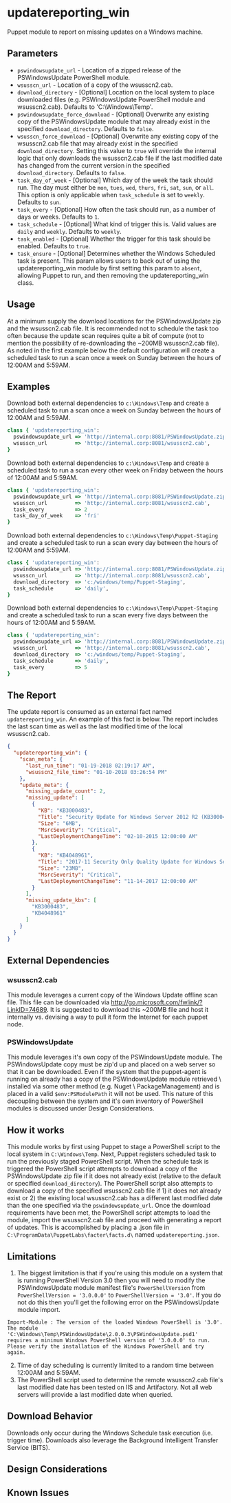 
# updatereporting_win

Puppet module to report on missing updates on a Windows machine.

## Parameters

 * ```pswindowsupdate_url``` - Location of a zipped release of the PSWindowsUpdate PowerShell module.
 * ```wsusscn_url``` - Location of a copy of the wsusscn2.cab.
 * ```download_directory``` - [Optional] Location on the local system to place downloaded files (e.g. PSWindowsUpdate PowerShell module and wsusscn2.cab). Defaults to 'C:\Windows\Temp'.
 * ```pswindowsupdate_force_download``` - [Optional] Overwrite any existing copy of the PSWindowsUpdate module that may already exist in the specified `download_directory`. Defaults to `false`.
 * ```wsusscn_force_download``` - [Optional] Overwrite any existing copy of the wsusscn2.cab file that may already exist in the specified `download_directory`. Setting this value to `true` will override the internal logic that only downloads the wsusscn2.cab file if the last modified date has changed from the current version in the specified `download_directory`. Defaults to `false`.
 * ```task_day_of_week``` - [Optional] Which day of the week the task should run. The day must either  be `mon`, `tues`, `wed`, `thurs`, `fri`, `sat`, `sun`, or `all`. This option is only applicable when `task_schedule` is set to `weekly`. Defaults to `sun`.
 * ```task_every``` - [Optional] How often the task should run, as a number of days or weeks. Defaults to `1`.
 * ```task_schedule``` - [Optional] What kind of trigger this is. Valid values are `daily` and `weekly`. Defaults to `weekly`.
 * ```task_enabled``` - [Optional] Whether the trigger for this task should be enabled. Defaults to `true`.
 * ```task_ensure``` - [Optional] Determines whether the Windows Scheduled task is present. This param allows users to back out of using the updatereporting_win module by first setting this param to `absent`, allowing Puppet to run, and then removing the updatereporting_win class.

## Usage

At a minimum supply the download locations for the PSWindowsUpdate zip and the wsusscn2.cab file. It is recommended not to schedule the task too often because the update scan requires quite a bit of compute (not to mention the possibility of re-downloading the ~200MB wsusscn2.cab file). As noted in the first example below the default configuration will create a scheduled task to run a scan once a week on Sunday between the hours of 12:00AM and 5:59AM.

## Examples

Download both external dependencies to `c:\Windows\Temp` and create a scheduled task to run a scan once a week on Sunday between the hours of 12:00AM and 5:59AM.
```ruby
class { 'updatereporting_win':
  pswindowsupdate_url => 'http://internal.corp:8081/PSWindowsUpdate.zip',
  wsusscn_url         => 'http://internal.corp:8081/wsusscn2.cab',
}
```

Download both external dependencies to `c:\Windows\Temp` and create a scheduled task to run a scan every other week on Friday between the hours of 12:00AM and 5:59AM.
```ruby
class { 'updatereporting_win':
  pswindowsupdate_url => 'http://internal.corp:8081/PSWindowsUpdate.zip',
  wsusscn_url         => 'http://internal.corp:8081/wsusscn2.cab',
  task_every          => 2
  task_day_of_week    => 'fri'
}
```

Download both external dependencies to `c:\Windows\Temp\Puppet-Staging` and create a scheduled task to run a scan every day between the hours of 12:00AM and 5:59AM.
```ruby
class { 'updatereporting_win':
  pswindowsupdate_url => 'http://internal.corp:8081/PSWindowsUpdate.zip',
  wsusscn_url         => 'http://internal.corp:8081/wsusscn2.cab',
  download_directory  => 'c:/windows/temp/Puppet-Staging',
  task_schedule       => 'daily',
}
```

Download both external dependencies to `c:\Windows\Temp\Puppet-Staging` and create a scheduled task to run a scan every five days between the hours of 12:00AM and 5:59AM.
```ruby
class { 'updatereporting_win':
  pswindowsupdate_url => 'http://internal.corp:8081/PSWindowsUpdate.zip',
  wsusscn_url         => 'http://internal.corp:8081/wsusscn2.cab',
  download_directory  => 'c:/windows/temp/Puppet-Staging',
  task_schedule       => 'daily',
  task_every          => 5
}
```

## The Report

The update report is consumed as an external fact named `updatereporting_win`. An example of this fact is below. The report includes the last scan time  as well as the last modified time of the local wsusscn2.cab.

```json
{
  "updatereporting_win": {
    "scan_meta": {
      "last_run_time": "01-19-2018 02:19:17 AM",
      "wsusscn2_file_time": "01-10-2018 03:26:54 PM"
    },
    "update_meta": {
      "missing_update_count": 2,
      "missing_update": [
        {
          "KB": "KB3000483",
          "Title": "Security Update for Windows Server 2012 R2 (KB3000483)",
          "Size": "6MB",
          "MsrcSeverity": "Critical",
          "LastDeploymentChangeTime": "02-10-2015 12:00:00 AM"
        },
        {
          "KB": "KB4048961",
          "Title": "2017-11 Security Only Quality Update for Windows Server 2012 R2 for x64-based Systems (KB4048961)",
          "Size": "23MB",
          "MsrcSeverity": "Critical",
          "LastDeploymentChangeTime": "11-14-2017 12:00:00 AM"
        }
      ],
      "missing_update_kbs": [
        "KB3000483",
        "KB4048961"
      ]
    }
  }
}
```

## External Dependencies

### wsusscn2.cab

This module leverages a current copy of the Windows Update offline scan file. This file can be downloaded via http://go.microsoft.com/fwlink/?LinkID=74689. It is suggested to download this ~200MB file and host it internally vs. devising a way to pull it form the Internet for each puppet node.

### PSWindowsUpdate

This module leverages it's own copy of the PSWindowsUpdate module. The PSWindowsUpdate copy must be zip'd up and placed on a web server so that it can be downloaded. Even if the system that the puppet-agent is running on already has a copy of the PSWindowsUpdate module retrieved \ installed via some other method (e.g. Nuget \ PackageManagement) and is placed in a valid `$env:PSModulePath` it will not be used. This nature of this decoupling between the system and it's own inventory of PowerShell modules is discussed under Design Considerations.

## How it works

This module works by first using Puppet to stage a PowerShell script to the local system in `C:\Windows\Temp`. Next, Puppet registers scheduled task to run the previously staged PowerShell script. When the schedule task is triggered the PowerShell script attempts to download a copy of the PSWindowsUpdate zip file if it does not already exist (relative to the default or specified `download_directory`). The PowerShell script also attempts to download a copy of the specified wsusscn2.cab file if 1) it does not already exist or 2) the existing local wsusscn2.cab has a different last modified date than the one specified via the `pswindowsupdate_url`. Once the download requirements have been met, the PowerShell script attempts to load the module, import the wsusscn2.cab file and proceed with generating a report of updates. This is accomplished by placing a .json file in `C:\ProgramData\PuppetLabs\facter\facts.d\` named `updatereporting.json`.

## Limitations

1. The biggest limitation is that if you're using this module on a system that is running PowerShell Version 3.0 then you will need to modify the PSWindowsUpdate module manifest file's `PowerShellVersion` from `PowerShellVersion = '3.0.0.0'` to `PowerShellVersion = '3.0'`. If you do not do this then you'll get the following error on the PSWindowsUpdate module import.

```plaintext
Import-Module : The version of the loaded Windows PowerShell is '3.0'. The module 'C:\Windows\Temp\PSWindowsUpdate\2.0.0.3\PSWindowsUpdate.psd1' requires a minimum Windows PowerShell version of '3.0.0.0' to run. Please verify the installation of the Windows PowerShell and try again.
```

2. Time of day scheduling is currently limited to a random time between 12:00AM and 5:59AM.
3. The PowerShell script used to determine the remote wsusscn2.cab file's last modified date has been tested on IIS and Artifactory. Not all web servers will provide a last modified date when queried. 

## Download Behavior

Downloads only occur during the Windows Schedule task execution (i.e. trigger time). Downloads also leverage the Background Intelligent Transfer Service (BITS).

## Design Considerations

## Known Issues